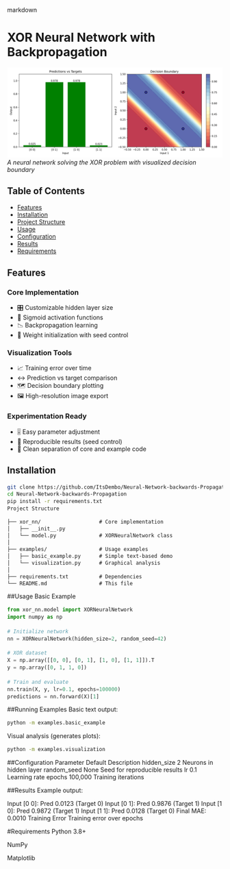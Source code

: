 markdown
# XOR Neural Network with Backpropagation

![XOR Decision Boundary](Neural-Network-backwards-Propagation-main/xor_results.png)  
*A neural network solving the XOR problem with visualized decision boundary*

## Table of Contents
- [Features](#features)
- [Installation](#installation)
- [Project Structure](#project-structure)
- [Usage](#usage)
- [Configuration](#configuration)
- [Results](#results)
- [Requirements](#requirements)

## Features

### Core Implementation
- 🎛️ Customizable hidden layer size
- 🔮 Sigmoid activation functions
- 📉 Backpropagation learning
- 🎲 Weight initialization with seed control

### Visualization Tools
- 📈 Training error over time
- ↔️ Prediction vs target comparison
- 🗺️ Decision boundary plotting
- 🖼️ High-resolution image export

### Experimentation Ready
- 🎚️ Easy parameter adjustment
- 🔁 Reproducible results (seed control)
- 🧹 Clean separation of core and example code

## Installation

```bash
git clone https://github.com/ItsDembo/Neural-Network-backwards-Propagation.git
cd Neural-Network-backwards-Propagation
pip install -r requirements.txt
Project Structure
```
```
├── xor_nn/                   # Core implementation
│   ├── __init__.py
│   └── model.py              # XORNeuralNetwork class
│
├── examples/                 # Usage examples
│   ├── basic_example.py      # Simple text-based demo
│   └── visualization.py      # Graphical analysis
│
├── requirements.txt          # Dependencies
└── README.md                 # This file
```
##Usage
Basic Example
```python
from xor_nn.model import XORNeuralNetwork
import numpy as np

# Initialize network
nn = XORNeuralNetwork(hidden_size=2, random_seed=42)

# XOR dataset
X = np.array([[0, 0], [0, 1], [1, 0], [1, 1]]).T
y = np.array([0, 1, 1, 0])

# Train and evaluate
nn.train(X, y, lr=0.1, epochs=100000)
predictions = nn.forward(X)[1]
```
##Running Examples
Basic text output:

```bash
python -m examples.basic_example
```
Visual analysis (generates plots):

```bash
python -m examples.visualization
```
##Configuration
Parameter	Default	Description
hidden_size	2	Neurons in hidden layer
random_seed	None	Seed for reproducible results
lr	0.1	Learning rate
epochs	100,000	Training iterations

##Results
Example output:

Input [0 0]: Pred 0.0123 (Target 0)
Input [0 1]: Pred 0.9876 (Target 1)
Input [1 0]: Pred 0.9872 (Target 1)
Input [1 1]: Pred 0.0128 (Target 0)
Final MAE: 0.0010
Training Error
Training error over epochs

#Requirements
Python 3.8+

NumPy

Matplotlib
